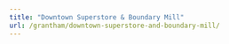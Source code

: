 ```yaml
---
title: "Downtown Superstore & Boundary Mill"
url: /grantham/downtown-superstore-and-boundary-mill/
---
```

